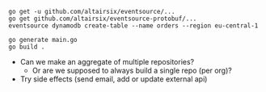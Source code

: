 ```
go get -u github.com/altairsix/eventsource/...
go get github.com/altairsix/eventsource-protobuf/...
eventsource dynamodb create-table --name orders --region eu-central-1

go generate main.go
go build .
```

* Can we make an aggregate of multiple repositories?
  * Or are we supposed to always build a single repo (per org)?
* Try side effects (send email, add or update external api)
